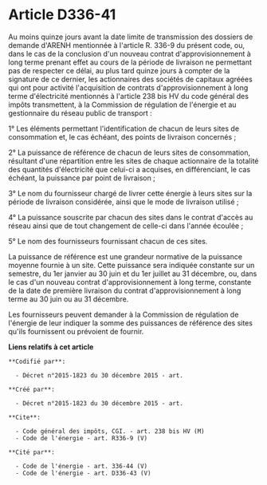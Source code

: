 # Article D336-41

Au moins quinze jours avant la date limite de transmission des dossiers de demande d'ARENH mentionnée à l'article R. 336-9 du
présent code, ou, dans le cas de la conclusion d'un nouveau contrat d'approvisionnement à long terme prenant effet au cours
de la période de livraison ne permettant pas de respecter ce délai, au plus tard quinze jours à compter de la signature de ce
dernier, les actionnaires des sociétés de capitaux agréées qui ont pour activité l'acquisition de contrats
d'approvisionnement à long terme d'électricité mentionnés à l'article 238 bis HV du code général des impôts transmettent, à
la Commission de régulation de l'énergie et au gestionnaire du réseau public de transport : 

1° Les éléments permettant l'identification de chacun de leurs sites de consommation et, le cas échéant, des points de
livraison concernés ; 

2° La puissance de référence de chacun de leurs sites de consommation, résultant d'une répartition entre les sites de chaque
actionnaire de la totalité des quantités d'électricité que celui-ci a acquises, en différenciant, le cas échéant, la
puissance par point de livraison ;

3° Le nom du fournisseur chargé de livrer cette énergie à leurs sites sur la période de livraison considérée, ainsi que le
mode de livraison utilisé ; 

4° La puissance souscrite par chacun des sites dans le contrat d'accès au réseau ainsi que de tout changement de celle-ci
dans l'année écoulée ; 

5° Le nom des fournisseurs fournissant chacun de ces sites. 

La puissance de référence est une grandeur normative de la puissance moyenne fournie à un site. Cette puissance sera indiquée
constante sur un semestre, du 1er janvier au 30 juin et du 1er juillet au 31 décembre, ou, dans le cas d'un nouveau contrat
d'approvisionnement à long terme, constante de la date de première livraison du contrat d'approvisionnement à long terme au
30 juin ou au 31 décembre. 

Les fournisseurs peuvent demander à la Commission de régulation de l'énergie de leur indiquer la somme des puissances de
référence des sites qu'ils fournissent ou prévoient de fournir.

**Liens relatifs à cet article**

	**Codifié par**:

	  - Décret n°2015-1823 du 30 décembre 2015 - art.

	**Créé par**:

	  - Décret n°2015-1823 du 30 décembre 2015 - art.

	**Cite**:

	  - Code général des impôts, CGI. - art. 238 bis HV (M)
	  - Code de l'énergie - art. R336-9 (V)

	**Cité par**:

	  - Code de l'énergie - art. 336-44 (V)
	  - Code de l'énergie - art. D336-43 (V)
